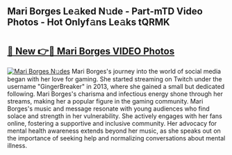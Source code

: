 ## Mari Borges Le𝚊ked N𝚞de - Part-mTD Video Photos - Hot Onlyf𝚊ns Le𝚊ks tQRMK

# <h2><a href="http://ac13022.deff.icu/?id=Mari+Borges">🔗 New 👉🔴 Mari Borges VIDEO Photos</a></h2>

[![Mari Borges N𝚞des](https://i.imgur.com/rIISA9y.gif)](http://ac13022.deff.icu/?id=Mari+Borges)
Mari Borges's journey into the world of social media began with her love for gaming. She started streaming on Twitch under the username "GingerBreaker" in 2013, where she gained a small but dedicated following. Mari Borges's charisma and infectious energy shone through her streams, making her a popular figure in the gaming community. Mari Borges's music and message resonate with young audiences who find solace and strength in her vulnerability. She actively engages with her fans online, fostering a supportive and inclusive community. Her advocacy for mental health awareness extends beyond her music, as she speaks out on the importance of seeking help and normalizing conversations about mental illness.
